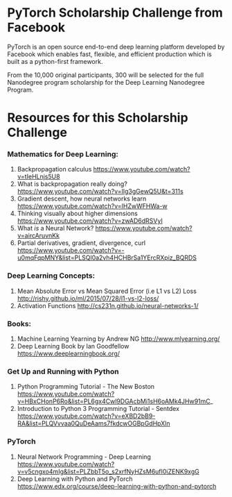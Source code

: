 # PyTorch Scholarship Challenge from Facebook

PyTorch is an open source end-to-end deep learning platform developed by Facebook which enables fast, flexible, and efficient production which is built as a python-first framework.

From the 10,000 original participants, 300 will be selected for the full Nanodegree program scholarship for the Deep Learning Nanodegree Program. 

# Resources for this Scholarship Challenge

### Mathematics for Deep Learning:
1. Backpropagation calculus https://www.youtube.com/watch?v=tIeHLnjs5U8
2. What is backpropagation really doing? https://www.youtube.com/watch?v=Ilg3gGewQ5U&t=311s
3. Gradient descent, how neural networks learn https://www.youtube.com/watch?v=IHZwWFHWa-w
4. Thinking visually about higher dimensions https://www.youtube.com/watch?v=zwAD6dRSVyI
5. What *is* a Neural Network? https://www.youtube.com/watch?v=aircAruvnKk
6. Partial derivatives, gradient, divergence, curl https://www.youtube.com/watch?v=-u0mqFqpMNY&list=PLSQl0a2vh4HCHBrSa1YErcRXpiz_BQRDS

### Deep Learning Concepts:
1. Mean Absolute Error vs Mean Squared Error (i.e L1 vs L2) Loss http://rishy.github.io/ml/2015/07/28/l1-vs-l2-loss/
2. Activation Functions http://cs231n.github.io/neural-networks-1/

### Books:
1. Machine Learning Yearning by Andrew NG http://www.mlyearning.org/
2. Deep Learning Book by Ian Goodfellow https://www.deeplearningbook.org/

### Get Up and Running with Python
1. Python Programming Tutorial - The New Boston https://www.youtube.com/watch?v=HBxCHonP6Ro&list=PL6gx4Cwl9DGAcbMi1sH6oAMk4JHw91mC_
2. Introduction to Python 3 Programming Tutorial - Sentdex https://www.youtube.com/watch?v=eXBD2bB9-RA&list=PLQVvvaa0QuDeAams7fkdcwOGBpGdHpXln

### PyTorch
1. Neural Network Programming - Deep Learning https://www.youtube.com/watch?v=v5cngxo4mIg&list=PLZbbT5o_s2xrfNyHZsM6ufI0iZENK9xgG
2. Deep Learning with Python and PyTorch https://www.edx.org/course/deep-learning-with-python-and-pytorch
